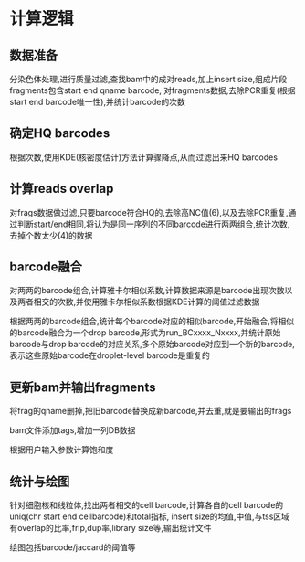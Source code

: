 # 计算逻辑

## 数据准备

分染色体处理,进行质量过滤,查找bam中的成对reads,加上insert size,组成片段fragments包含start end qname barcode,
对fragments数据,去除PCR重复(根据start end barcode唯一性),并统计barcode的次数

## 确定HQ barcodes

根据次数,使用KDE(核密度估计)方法计算骤降点,从而过滤出来HQ barcodes

## 计算reads overlap

对frags数据做过滤,只要barcode符合HQ的,去除高NC值(6),以及去除PCR重复,通过判断start/end相同,将认为是同一序列的不同barcode进行两两组合,统计次数,去掉个数太少(4)的数据

## barcode融合

对两两的barcode组合,计算雅卡尔相似系数,计算数据来源是barcode出现次数以及两者相交的次数,并使用雅卡尔相似系数根据KDE计算的阈值过滤数据

根据两两的barcode组合,统计每个barcode对应的相似barcode,开始融合,将相似的barcode融合为一个drop barcode,形式为run_BCxxxx_Nxxxx,并统计原始barcode与drop barcode的对应关系,多个原始barcode对应到一个新的barcode,表示这些原始barcode在droplet-level barcode是重复的

## 更新bam并输出fragments

将frag的qname删掉,把旧barcode替换成新barcode,并去重,就是要输出的frags

bam文件添加tags,增加一列DB数据

根据用户输入参数计算饱和度

## 统计与绘图

针对细胞核和线粒体,找出两者相交的cell barcode,计算各自的cell barcode的uniq(chr start end cellbarcode)和total指标,
insert size的均值,中值,与tss区域有overlap的比率,frip,dup率,library size等,输出统计文件

绘图包括barcode/jaccard的阈值等
